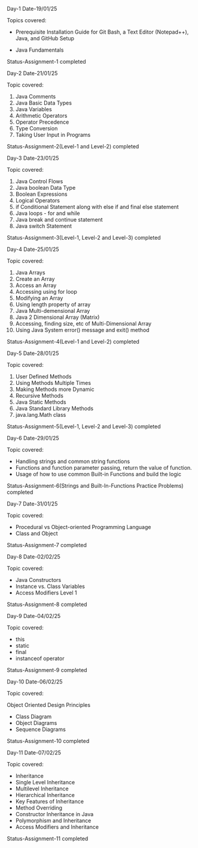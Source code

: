 Day-1
Date-19/01/25

Topics covered:

* Prerequisite Installation Guide for Git Bash, a Text Editor (Notepad++), Java, and GitHub Setup

* Java Fundamentals

Status-Assignment-1 completed

Day-2
Date-21/01/25

Topic covered:

1. Java Comments
2. Java Basic Data Types
3. Java Variables
4. Arithmetic Operators
5. Operator Precedence
6. Type Conversion
7. Taking User Input in Programs

Status-Assignment-2(Level-1 and Level-2) completed

Day-3
Date-23/01/25

Topic covered:

1. Java Control Flows
2. Java boolean Data Type
3. Boolean Expressions
4. Logical Operators
5. if Conditional Statement along with else if and final else statement
6. Java loops - for and while
7. Java break and continue statement
8. Java switch Statement

Status-Assignment-3(Level-1, Level-2 and Level-3) completed

Day-4
Date-25/01/25

Topic covered:

1. Java Arrays
2. Create an Array
3. Access an Array
4. Accessing using for loop
5. Modifying an Array
6. Using length property of array
7. Java Multi-demensional Array
8. Java 2 Dimensional Array (Matrix)
9. Accessing, finding size, etc of Multi-Dimensional Array
10. Using Java System error() message and exit() method

Status-Assignment-4(Level-1 and Level-2) completed

Day-5
Date-28/01/25

Topic covered:

1. User Defined Methods
2. Using Methods Multiple Times
3. Making Methods more Dynamic
4. Recursive Methods
5. Java Static Methods
6. Java Standard Library Methods
7. java.lang.Math class

Status-Assignment-5(Level-1, Level-2 and Level-3) completed

Day-6
Date-29/01/25

Topic covered:

* Handling strings and common string functions
* Functions and function parameter passing, return the value of function.
* Usage of how to use common Built-in Functions and build the logic

Status-Assignment-6(Strings and Built-In-Functions Practice Problems) completed

Day-7
Date-31/01/25

Topic covered:

* Procedural vs Object-oriented Programming Language
* Class and Object

Status-Assignment-7 completed

Day-8
Date-02/02/25

Topic covered:

* Java Constructors
* Instance vs. Class Variables
* Access Modifiers Level 1

Status-Assignment-8 completed

Day-9
Date-04/02/25

Topic covered:

* this
* static
* final
* instanceof operator

Status-Assignment-9 completed

Day-10
Date-06/02/25

Topic covered:

Object Oriented Design Principles
- Class Diagram
- Object Diagrams
- Sequence Diagrams

Status-Assignment-10 completed

Day-11
Date-07/02/25

Topic covered:

- Inheritance
- Single Level Inheritance
- Multilevel Inheritance
- Hierarchical Inheritance
- Key Features of Inheritance
- Method Overriding
- Constructor Inheritance in Java
- Polymorphism and Inheritance
- Access Modifiers and Inheritance

Status-Assignment-11 completed
